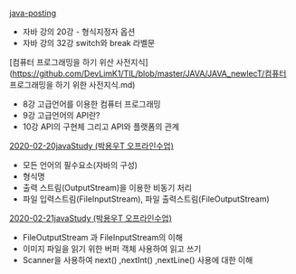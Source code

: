 [java-posting](https://github.com/DevLimK1/TIL/blob/master/JAVA/JAVA_newlecT/java-posting.md)

- 자바 강의 20강 - 형식지정자 옵션
- 자바 강의 32강 switch와 break 라벨문

[컴퓨터 프로그래밍을 하기 위산 사전지식](https://github.com/DevLimK1/TIL/blob/master/JAVA/JAVA_newlecT/컴퓨터 프로그래밍을 하기 위한 사전지식.md)

- 8강 고급언어를 이용한 컴퓨터 프로그래밍
- 9강 고급언어의 API란?
- 10강 API의 구현체 그리고 API와 플랫폼의 관계

[2020-02-20javaStudy (박용우T 오프라인수업)](https://github.com/DevLimK1/TIL/blob/master/JAVA/JAVA_newlecT/2020-02-20javaStudy.md)

- 모든 언어의 필수요소(자바의 구성)
- 형식명
- 출력 스트림(OutputStream)을 이용한 비동기 처리
- 파일 입력스트림(FileInputStream), 파일 출력스트림(FileOutputStream)

[2020-02-21javaStudy (박용우T 오프라인수업)](https://github.com/DevLimK1/TIL/blob/master/JAVA/JAVA_newlecT/2020-02-21javaStudy.md)

- FileOutputStream 과 FileInputStream의 이해
- 이미지 파일을 읽기 위한 버퍼 객체 사용하여 읽고 쓰기
- Scanner을 사용하여  next() ,nextInt() ,nextLine() 사용에 대한 이해